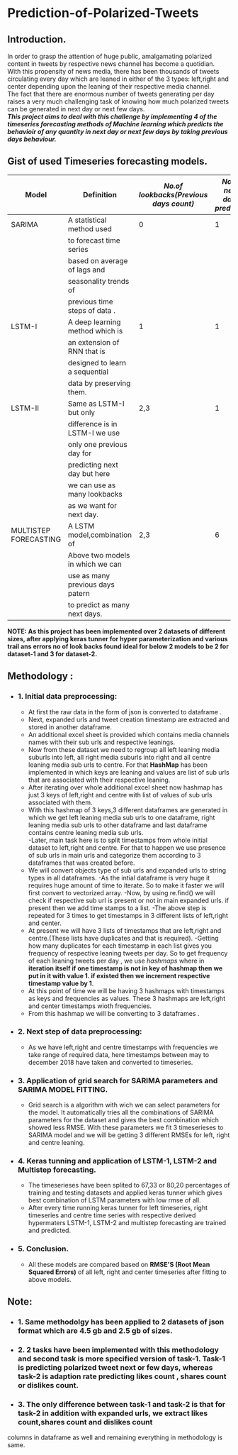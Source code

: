 # Prediction-of-Polarized-Tweets

## Introduction.

In order to grasp the attention of huge public, amalgamating polarized content in tweets
by respective news channel has become a quotidian.<br />
With this propensity of news media, there has been thousands of tweets circulating
every day which are leaned in either of the 3 types: left,right and center depending 
upon the leaning of their respective media channel.<br />
The fact that there are enormous number of tweets generating per day raises a very much 
challenging task of knowing how much polarized tweets can be 
generated in next day or next few days.<br />
***This project aims to deal with this challenge by implementing 4 of the timeseries 
forecasting methods of Machine learning which predicts the behavioir of any quantity in
next day or next few days by taking previous days behaviour.***<br />

## Gist of used Timeseries forecasting models.

|**Model**                   | **Definition**                 |*No.of lookbacks(Previous days count)* | *No.of next days predicted*|
|----------------------------|--------------------------------|---------------------------------------|----------------------------|
| SARIMA                     |A statistical method used       |                  0                    |              1             |
|                            |to forecast time series         |                                       |                            |
|                            |based on  average of lags and   |                                       |                            |
|                            | seasonality trends of          |                                       |                            |
|                            |previous time steps of data .   |                                       |                            |
| LSTM-I                     |A deep learning method which is |                  1                    |              1             |
|                            |an extension of RNN that is     |                                       |                            |
|                            |designed to learn a sequential  |                                       |                            |
|                            |data by preserving them.        |                                       |                            |
| LSTM-II                    |Same as LSTM-I but only         |                 2,3                   |              1             |
|                            |difference is in LSTM-I we use  |                                       |                            |
|                            |only one previous day for       |                                       |                            |
|                            |predicting next day but here    |                                       |                            |
|                            |we can use as many lookbacks    |                                       |                            |
|                            |as we want for next day.        |                                       |                            |
| MULTISTEP FORECASTING      |A LSTM model,combination of     |                 2,3                   |               6            |
|                            |Above two models in which we can|                                       |                            |
|                            |use as many previous days patern|                                       |                            |
|                            | to predict as many next days.  |                                       |                            |

**NOTE: As this project has been implemented over 2 datasets of different sizes, after applying keras tunner for hyper parameterization and various trail
ans errors no of look backs found ideal for below 2 models to be 2 for dataset-1 and 3 for dataset-2.**

## Methodology :
- ### 1. Initial data preprocessing:
    - At first the raw data in the form of json is converted to dataframe .
    - Next, expanded urls and tweet creation timestamp are extracted and stored in another dataframe.
    - An additional excel sheet is provided which contains  media channels names with their sub urls and respective leanings.
    - Now from these dataset we need to regroup all left leaning media suburls into left, all right media suburls into right and all centre leaning media sub
    urls to centre. For that **HashMap** has been implemented in which keys are leaning and values are list of sub urls that are associated with their respective
    leaning.<br />
    - After iterating over whole additional excel sheet now hashmap has just 3 keys of left,right and centre with list of values of sub urls associated with them.
    - With this hashmap of 3 keys,3 different dataframes are generated in which we get left leaning media sub urls to one dataframe, right leaning media sub urls 
    to other dataframe and last dataframe contains centre leaning media sub urls.<br />
    -Later, main task here is to split timestamps from whole initial dataset to left,right and centre. For that to happen we use presence of sub urls
    in main urls and categorize them according to 3 dataframes that was created before.<br />
    - We will convert objects type of sub urls and expanded urls to string types in all dataframes.
    -As the intial dataframe is very huge it requires huge amount of time to iterate. So to make it faster we will first convert to vectorized array.
    -Now, by using re.find() we will check if respective sub url is present or not in main expanded urls. if present then we add time stamps to a list.
    -The above step is repeated for 3 times to get timestamps in 3 different lists of left,right and center.
    - At present we will have 3 lists of timestamps that are left,right and centre.(These lists have duplicates and that is required).
    -Getting how many duplicates for each timestamp in each list gives you frequency of respective leaning tweets per day. So to get frequency of each leaning tweets
    per day , we use *hashmaps* where in **iteration itself if one timestamp is not in key of hashmap then we put in it with value 1. if existed then 
    we increment respective timestamp value by 1**.<br />
    - At this point of time we will be having 3 hashmaps with timestamps as keys and frequencies as values. These 3 hashmaps are left,right and center 
    timestamps wioth frequencies.<br />
    - From this hashmap we will be converting to 3 dataframes .<br />
 
 

- ### 2. Next step of data preprocessing:
    - As we have left,right and centre timestamps with frequencies we take range of required data, here timestamps between may to december 2018 have taken
    and converted to timeseries.
    

- ### 3. Application of grid search for SARIMA parameters and SARIMA MODEL FITTING.
    - Grid search is a algorithm with wich we can select parameters for the model. It automatically tries all the combinations of SARIMA parameters for the dataset
    and gives the best combination which showed less RMSE. With these parameters we fit 3 timeserieses to SARIMA model and we will be getting
    3 different RMSEs for left, right and centre leaning.
    
- ### 4. Keras tunning and application of LSTM-1, LSTM-2 and Multistep forecasting.
    - The timeserieses have been splited to 67,33 or 80,20 percentages of training and testing datasets and applied keras tunner which gives best combination
    of LSTM parameters with low rmse of all.
    - After every time running keras tunner for left timeseries, right timeseries and centre time series with respective derived hypermaters LSTM-1, LSTM-2 and
    multistep forecasting are trained and predicted.
    
- ### 5. Conclusion.
    - All these models are compared based on **RMSE'S (Root Mean Squared Errors)** of all left, right and center timeseries after fitting to above models.

## Note:

- ### 1. Same methodolgy has been applied to 2 datasets of json format which are 4.5 gb and 2.5 gb of sizes.<br />
- ### 2. 2 tasks have been implemented with this methodology and second task is more specified version of task-1. Task-1 is predicting polarized tweet next or few days, whereas task-2 is adaption rate predicting likes count , shares count or dislikes count.<br />
- ### 3. The only difference between task-1 and task-2 is that for task-2 in addition with expanded urls, we extract likes count,shares count and dislikes count
columns in dataframe as well and remaining everything in methodology is same.


  

